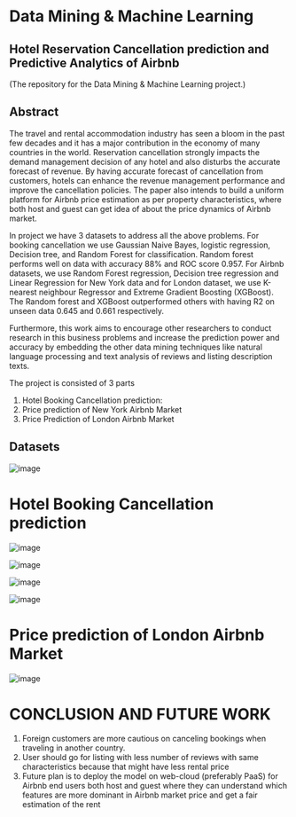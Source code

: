 # Data Mining & Machine Learning

## Hotel Reservation Cancellation prediction and Predictive Analytics of Airbnb

(The repository for the Data Mining & Machine Learning project.)
## Abstract

The travel and rental accommodation industry has seen a bloom in the past few decades and it has a major contribution in the economy of many countries
in the world. Reservation cancellation strongly impacts the demand management decision of any hotel and also
disturbs the accurate forecast of revenue. By having accurate forecast of cancellation from customers, hotels
can enhance the revenue management performance and improve the cancellation policies. The paper also intends to
build a uniform platform for Airbnb price estimation as per property characteristics, where both host and guest
can get idea of about the price dynamics of Airbnb market.

In project we have 3 datasets to address all the above problems. For booking cancellation we use Gaussian Naive Bayes, logistic regression, Decision tree, and Random Forest for classification. Random forest performs well on data with accuracy 88% and ROC score 0.957. For Airbnb datasets, we use Random Forest regression, Decision tree regression and Linear Regression for New York data and for London dataset, we use K-nearest neighbour Regressor and Extreme Gradient Boosting (XGBoost). The Random forest and XGBoost outperformed others with having R2 on unseen data 0.645 and 0.661 respectively.

Furthermore, this work aims to encourage other researchers to conduct research in this business problems and increase the prediction power and accuracy by embedding the other data mining techniques like natural language processing and text analysis of reviews and listing description texts.

The project is consisted of 3 parts 

1) Hotel Booking Cancellation prediction:
2) Price prediction of New York Airbnb Market
3) Price Prediction of London Airbnb Market

## Datasets
![image](https://user-images.githubusercontent.com/102433874/160916351-4d314a63-e471-44a9-bfe0-4acac32d8b75.png)

# Hotel Booking Cancellation prediction

![image](https://user-images.githubusercontent.com/102433874/160917278-3b6c50d8-3780-49b3-8214-e8445cfb1ce1.png)

![image](https://user-images.githubusercontent.com/102433874/160917462-6558cbfc-31ae-4982-a062-9733a9dba85f.png)

![image](https://user-images.githubusercontent.com/102433874/160917507-3d1b2054-0d44-4af2-8ae9-d7913ae68aa9.png)

![image](https://user-images.githubusercontent.com/102433874/160917560-2fc4cc42-5ea4-4b34-82fe-9265d2180f7b.png)

# Price prediction of London Airbnb Market

![image](https://user-images.githubusercontent.com/102433874/160917729-3a5648a6-f163-41f6-9f85-cd5a9488f957.png)

# CONCLUSION AND FUTURE WORK

1) Foreign customers are more cautious on canceling bookings when traveling in another country.
2) User should go for listing with less number of reviews with same characteristics because that might have less rental price
3) Future plan is to deploy the model on web-cloud (preferably PaaS) for Airbnb end users both host and guest where they can understand which features are more dominant in Airbnb market price and get a fair estimation of the rent
